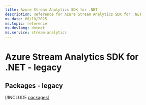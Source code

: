```yaml
---
title: Azure Stream Analytics SDK for .NET
description: Reference for Azure Stream Analytics SDK for .NET
ms.date: 06/10/2025
ms.topic: reference
ms.devlang: dotnet
ms.service: stream-analytics
---
```

# Azure Stream Analytics SDK for .NET - legacy
## Packages - legacy
[!INCLUDE [packages](stream-analytics-index.md)]